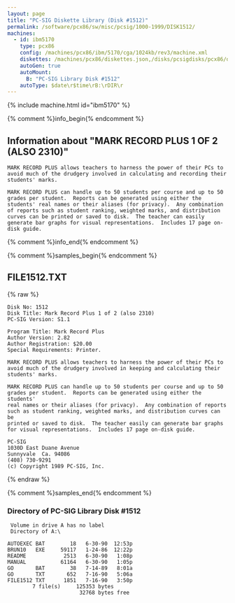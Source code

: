 ```yaml
---
layout: page
title: "PC-SIG Diskette Library (Disk #1512)"
permalink: /software/pcx86/sw/misc/pcsig/1000-1999/DISK1512/
machines:
  - id: ibm5170
    type: pcx86
    config: /machines/pcx86/ibm/5170/cga/1024kb/rev3/machine.xml
    diskettes: /machines/pcx86/diskettes.json,/disks/pcsigdisks/pcx86/diskettes.json
    autoGen: true
    autoMount:
      B: "PC-SIG Library Disk #1512"
    autoType: $date\r$time\rB:\rDIR\r
---
```


{% include machine.html id="ibm5170" %}

{% comment %}info_begin{% endcomment %}

## Information about "MARK RECORD PLUS 1 OF 2 (ALSO 2310)"

    MARK RECORD PLUS allows teachers to harness the power of their PCs to
    avoid much of the drudgery involved in calculating and recording their
    students' marks.
    
    MARK RECORD PLUS can handle up to 50 students per course and up to 50
    grades per student.  Reports can be generated using either the
    students' real names or their aliases (for privacy).  Any combination
    of reports such as student ranking, weighted marks, and distribution
    curves can be printed or saved to disk.  The teacher can easily
    generate bar graphs for visual representations.  Includes 17 page on-
    disk guide.
{% comment %}info_end{% endcomment %}

{% comment %}samples_begin{% endcomment %}

## FILE1512.TXT

{% raw %}
```
Disk No: 1512                                                           
Disk Title: Mark Record Plus 1 of 2 (also 2310)                         
PC-SIG Version: S1.1                                                    
                                                                        
Program Title: Mark Record Plus                                         
Author Version: 2.82                                                    
Author Registration: $20.00                                             
Special Requirements: Printer.                                          
                                                                        
MARK RECORD PLUS allows teachers to harness the power of their PCs to   
avoid much of the drudgery involved in keeping and calculating their    
students' marks.                                                        
                                                                        
MARK RECORD PLUS can handle up to 50 students per course and up to 50   
grades per student.  Reports can be generated using either the students'
real names or their aliases (for privacy).  Any combination of reports  
such as student ranking, weighted marks, and distribution curves can be 
printed or saved to disk.  The teacher easily can generate bar graphs   
for visual representations.  Includes 17 page on-disk guide.            
                                                                        
PC-SIG                                                                  
1030D East Duane Avenue                                                 
Sunnyvale  Ca. 94086                                                    
(408) 730-9291                                                          
(c) Copyright 1989 PC-SIG, Inc.                                         
```
{% endraw %}

{% comment %}samples_end{% endcomment %}

### Directory of PC-SIG Library Disk #1512

     Volume in drive A has no label
     Directory of A:\

    AUTOEXEC BAT        18   6-30-90  12:53p
    BRUN10   EXE     59117   1-24-86  12:22p
    README            2513   6-30-90   1:08p
    MANUAL           61164   6-30-90   1:05p
    GO       BAT        38   7-14-89   8:01a
    GO       TXT       652   7-16-90   5:06a
    FILE1512 TXT      1851   7-16-90   3:50p
            7 file(s)     125353 bytes
                           32768 bytes free
